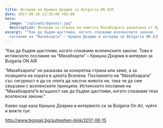 ```yaml
---
title: Интервю на Кришна Дхарма за Bulgaria ON AIR
date: 2017-06-16 12:35:00 +03:00
hero:
  image: "/uploads/bgonair.jpg"
  description: Интервю на атвора на книгата Махабхарата разказана от Кришна Дхарма.
excerpt: "“Как да бъдем щастливи, когато спазваме вселенските закони. Това е истинското
  послание на “Махабхарта” – Кришна Дхарма в интервю за Bulgaria ON AIR"
---
```


“Как да бъдем щастливи, когато спазваме вселенските закони. Това е истинското послание на “Махабхарта” – Кришна Дхарма в интервю за Bulgaria ON AIR

“Махабхарата” не разказва за конкретна страна или земя, а за позицията на хората в цялата Вселена. Посланието на “Махабхарата” със сигурност е да се опита да насочи живота ни, така че да сме свързани с вселенските принципи. Истинското послание на “Махабхарата”е всъщност как да бъдем щастливи, когато спазваме тези вселенски закони.”

Какво още каза Кришна Дхарма в интервюто си за Bulgaria On Air, чуйте и вижте тук:

[http://www.bgonair.bg/sutreshen-blok/2017-06-15 ](http://www.bgonair.bg/sutreshen-blok/2017-06-15/britanski-avtor-predstavya-epichno-proizvedenie-za-indiya-u-nas)